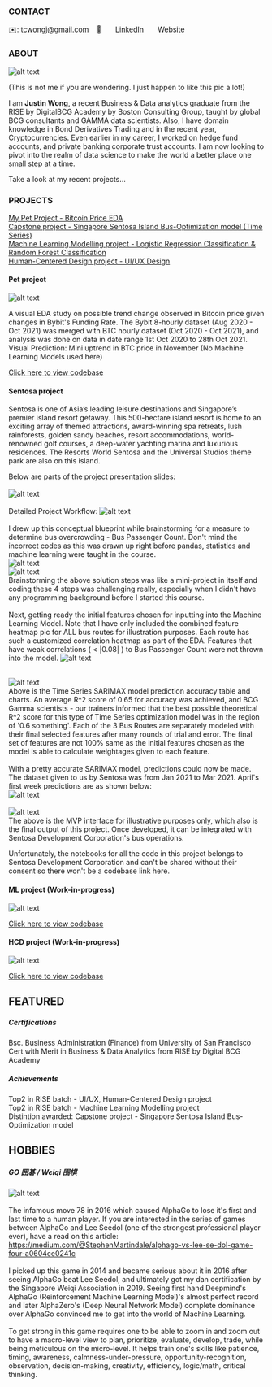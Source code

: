 <!-- CONTACT Section Starts -->
### CONTACT

<!-- Add your details -->
✉️: tcwongj@gmail.com 
&nbsp;&nbsp; 📲 
&nbsp;&nbsp;&nbsp;&nbsp;&nbsp; [LinkedIn](https://www.linkedin.com/in/justin-wong-95335443/) 
&nbsp;&nbsp;&nbsp;&nbsp;&nbsp; [Website](https://www.linkedin.com/in/justin-wong-95335443/)
<!-- CONTACT Section Ends -->

<!-- ABOUT Section Starts -->
### ABOUT
<!-- Add link to your picture -->

![alt text](https://github.com/jwtc123/JustinWong/blob/main/980x.jpg?raw=true)

(This is not me if you are wondering.
I just happen to like this pic a lot!)

<!-- Add your details -->

I am __Justin Wong__, a recent Business & Data analytics graduate from the RISE by DigitalBCG Academy by Boston Consulting Group, taught by global BCG consultants and GAMMA data scientists. Also, I have domain knowledge in Bond Derivatives Trading and in the recent year, Cryptocurrencies. Even earlier in my career, I worked on hedge fund accounts, and private banking corporate trust accounts. I am now looking to pivot into the realm of data science to make the world a better place one small step at a time.

Take a look at my recent projects...

<!-- Add link to the sections -->
<!-- [Experience](#experience) <br> -->
<!-- [Education](#education) <br> -->
<!-- [Link to my Projects](#projects) <br> -->
<!-- [Featured](#featured) <br> -->
<!-- [Hobbies](#hobbies) <br> -->

<!-- ABOUT Section Ends -->

<!-- EXPERIENCE Section Starts 
### EXPERIENCE -->
<!-- Add your details 
##### BOSTON CONSULTING GROUP
DATA ANALYST<br>
June-2019 to Present: 1 year 10 Months

ROLE: Data Scientist/ Machine Learning Engineer/ AI Consultant
UNIT: BCG GAMMA

Working on various analytics based cases that facilitates clients for next-generation AI strategy. Involved in asset building while applying scientific algorithms on a huge amount of text, time-series data, images and other forms of unstructured data.

##### ALL RISE -->

<!-- EXPERIENCE Section Ends -->

<!-- EDUCATION Section Starts -->
<!-- ### EDUCATION -->
<!-- Add your details -->
<!-- ##### LNCT Bhopal -->
<!-- Engineering Graduate 2010-14, First Division -->

<!-- EDUCATION Section Ends -->

<!-- PROJECTS Section Starts -->

### PROJECTS
<!-- Add your details -->

[My Pet Project - Bitcoin Price EDA](#Pet-project) <br>
[Capstone project - Singapore Sentosa Island Bus-Optimization model (Time Series)](#sentosa-project) <br>
[Machine Learning Modelling project - Logistic Regression Classification & Random Forest Classification](#ML-project) <br>
[Human-Centered Design project - UI/UX Design](#HCD-project) <br>

<!-- Add your details -->

#### Pet project
![alt text](https://github.com/jwtc123/jwtc123/blob/main/images/BTC_vs_Funding_Rate_analysis.jpg)

A visual EDA study on possible trend change observed in Bitcoin price given changes in Bybit's Funding Rate. The Bybit 8-hourly dataset (Aug 2020 - Oct 2021) was merged with BTC hourly dataset (Oct 2020 - Oct 2021), and analysis was done on data in date range 1st Oct 2020 to 28th Oct 2021. <br> 
Visual Prediction: Mini uptrend in BTC price in November (No Machine Learning Models used here) <br>

[Click here to view codebase](https://github.com/jwtc123/jwtc123/blob/main/BTC_vs_Bybit_fundingrate_Analysis.ipynb)

#### Sentosa project
Sentosa is one of Asia’s leading leisure destinations and Singapore’s premier island resort getaway. This 500-hectare island resort is home to an exciting array of themed attractions, award-winning spa retreats, lush rainforests, golden sandy beaches, resort accommodations, world-renowned golf courses, a deep-water yachting marina and luxurious residences. The Resorts World Sentosa and the Universal Studios theme park are also on this island. <br>

Below are parts of the project presentation slides: <br>
<br>
![alt text](https://github.com/jwtc123/jwtc123/blob/main/images/Sentosa_problem_approach_solution.jpg) <br>
<br>
Detailed Project Workflow:
![alt text](https://github.com/jwtc123/jwtc123/blob/main/images/Sentosa_project_workflow.jpg) <br>
<br>
I drew up this conceptual blueprint while brainstorming for a measure to determine bus overcrowding - Bus Passenger Count. Don't mind the incorrect codes as this was drawn up right before pandas, statistics and machine learning were taught in the course. <br>
![alt text](https://github.com/jwtc123/jwtc123/blob/main/images/Sentosa_Bus_concept_blueprint.jpg) <br>
![alt text](https://github.com/jwtc123/jwtc123/blob/main/images/Sentosa_why_BPC.jpg) <br>
Brainstorming the above solution steps was like a mini-project in itself and coding these 4 steps was challenging really, especially when I didn't have any programming background before I started this course. <br>
<br>
Next, getting ready the initial features chosen for inputting into the Machine Learning Model. Note that I have only included the combined feature heatmap pic for ALL bus routes for illustration purposes. Each route has such a customized correlation heatmap as part of the EDA. Features that have weak correlations ( < |0.08| ) to Bus Passenger Count were not thrown into the model.
![alt text](https://github.com/jwtc123/jwtc123/blob/main/images/Sentosa_heatmap.jpg) <br>
<br>


![alt text](https://github.com/jwtc123/jwtc123/blob/main/images/Sentosa_ML_performance.jpg) <br>
Above is the Time Series SARIMAX model prediction accuracy table and charts. An average R^2 score of 0.65 for accuracy was achieved, and BCG Gamma scientists - our trainers informed that the best possible theoretical R^2 score for this type of Time Series optimization model was in the region of '0.6 something'. Each of the 3 Bus Routes are separately modeled with their final selected features after many rounds of trial and error. The final set of features are not 100% same as the initial features chosen as the model is able to calculate weightages given to each feature. <br>
<br>
With a pretty accurate SARIMAX model, predictions could now be made. The dataset given to us by Sentosa was from Jan 2021 to Mar 2021. April's first week predictions are as shown below: <br>
![alt text](https://github.com/jwtc123/jwtc123/blob/main/images/Sentosa_prediction.jpg) <br>
<br>
![alt text](https://github.com/jwtc123/jwtc123/blob/main/images/Sentosa_MVP.jpg) <br>
The above is the MVP interface for illustrative purposes only, which also is the final output of this project. Once developed, it can be integrated with Sentosa Development Corporation's bus operations.

Unfortunately, the notebooks for all the code in this project belongs to Sentosa Development Corporation and can't be shared without their consent so there won't be a codebase link here. 
<!-- [Click here to view codebase](https://github.com/krvishwesh54/DataScience_DeepLearning_MachineLearning/tree/master/Classification) -->

#### ML project (Work-in-progress)
![alt text]()



[Click here to view codebase]()

#### HCD project (Work-in-progress)
![alt text]()



[Click here to view codebase]()

<!-- PROJECTS Section Ends -->

<!-- FEATURED Section Starts -->
## FEATURED
<!-- Add your details -->
##### Certifications
Bsc. Business Administration (Finance) from University of San Francisco <br>
Cert with Merit in Business & Data Analytics from RISE by Digital BCG Academy <br>

##### Achievements
Top2 in RISE batch - UI/UX, Human-Centered Design project <br>
Top2 in RISE batch - Machine Learning Modelling project <br>
Distintion awarded: Capstone project - Singapore Sentosa Island Bus-Optimization model <br>
<!-- FEATURED Section Ends -->

## HOBBIES
<!-- Add your details -->
##### GO 囲碁 / Weiqi 围棋
![alt text](https://github.com/jwtc123/jwtc123/blob/main/images/hobbies_move78.jpg) <br>
<br>
The infamous move 78 in 2016 which caused AlphaGo to lose it's first and last time to a human player. If you are interested in the series of games between AlphaGo and Lee Seedol (one of the strongest professional player ever), have a read on this article: https://medium.com/@StephenMartindale/alphago-vs-lee-se-dol-game-four-a0604ce0241c <br>
<br>
I picked up this game in 2014 and became serious about it in 2016 after seeing AlphaGo beat Lee Seedol, and ultimately got my dan certification by the Singapore Weiqi Association in 2019. Seeing first hand Deepmind's AlphaGo (Reinforcement Machine Learning Model)'s almost perfect record and later AlphaZero's (Deep Neural Network Model) complete dominance over AlphaGo convinced me to get into the world of Machine Learning. <br>
<br>
To get strong in this game requires one to be able to zoom in and zoom out to have a macro-level view to plan, prioritize, evaluate, develop, trade, while being meticulous on the micro-level. It helps train one's skills like patience, timing, awareness, calmness-under-pressure, opportunity-recognition, observation, decision-making, creativity, efficiency, logic/math, critical thinking. <br>

<!-- HOBBIES Section Ends -->
